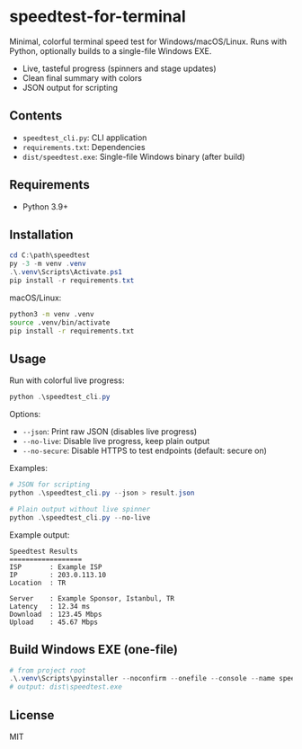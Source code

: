 # speedtest-for-terminal

Minimal, colorful terminal speed test for Windows/macOS/Linux. Runs with Python, optionally builds to a single-file Windows EXE.

- Live, tasteful progress (spinners and stage updates)
- Clean final summary with colors
- JSON output for scripting

## Contents
- `speedtest_cli.py`: CLI application
- `requirements.txt`: Dependencies
- `dist/speedtest.exe`: Single-file Windows binary (after build)

## Requirements
- Python 3.9+

## Installation
```powershell
cd C:\path\speedtest
py -3 -m venv .venv
.\.venv\Scripts\Activate.ps1
pip install -r requirements.txt
```

macOS/Linux:
```bash
python3 -m venv .venv
source .venv/bin/activate
pip install -r requirements.txt
```

## Usage
Run with colorful live progress:
```powershell
python .\speedtest_cli.py
```

Options:
- `--json`: Print raw JSON (disables live progress)
- `--no-live`: Disable live progress, keep plain output
- `--no-secure`: Disable HTTPS to test endpoints (default: secure on)

Examples:
```powershell
# JSON for scripting
python .\speedtest_cli.py --json > result.json

# Plain output without live spinner
python .\speedtest_cli.py --no-live
```

Example output:
```
Speedtest Results
==================
ISP       : Example ISP
IP        : 203.0.113.10
Location  : TR

Server    : Example Sponsor, Istanbul, TR
Latency   : 12.34 ms
Download  : 123.45 Mbps
Upload    : 45.67 Mbps
```

## Build Windows EXE (one-file)
```powershell
# from project root
.\.venv\Scripts\pyinstaller --noconfirm --onefile --console --name speedtest speedtest_cli.py
# output: dist\speedtest.exe
```

## License
MIT


